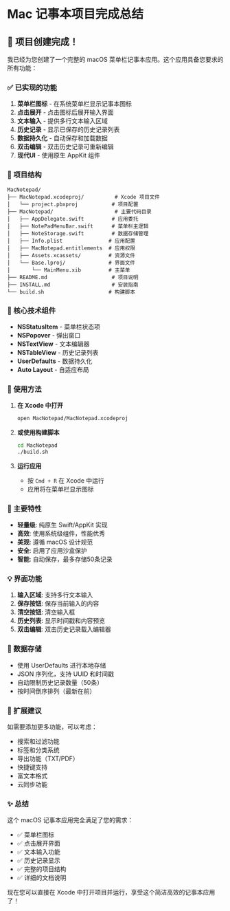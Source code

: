 # Mac 记事本项目完成总结

## 🎉 项目创建完成！

我已经为您创建了一个完整的 macOS 菜单栏记事本应用。这个应用具备您要求的所有功能：

### ✅ 已实现的功能

1. **菜单栏图标** - 在系统菜单栏显示记事本图标
2. **点击展开** - 点击图标后展开输入界面
3. **文本输入** - 提供多行文本输入区域
4. **历史记录** - 显示已保存的历史记录列表
5. **数据持久化** - 自动保存和加载数据
6. **双击编辑** - 双击历史记录可重新编辑
7. **现代UI** - 使用原生 AppKit 组件

### 📁 项目结构

```
MacNotepad/
├── MacNotepad.xcodeproj/          # Xcode 项目文件
│   └── project.pbxproj           # 项目配置
├── MacNotepad/                    # 主要代码目录
│   ├── AppDelegate.swift         # 应用委托
│   ├── NotePadMenuBar.swift      # 菜单栏主逻辑
│   ├── NoteStorage.swift         # 数据存储管理
│   ├── Info.plist               # 应用配置
│   ├── MacNotepad.entitlements  # 应用权限
│   ├── Assets.xcassets/         # 资源文件
│   └── Base.lproj/              # 界面文件
│       └── MainMenu.xib         # 主菜单
├── README.md                     # 项目说明
├── INSTALL.md                    # 安装指南
└── build.sh                     # 构建脚本
```

### 🔧 核心技术组件

- **NSStatusItem** - 菜单栏状态项
- **NSPopover** - 弹出窗口
- **NSTextView** - 文本编辑器
- **NSTableView** - 历史记录列表
- **UserDefaults** - 数据持久化
- **Auto Layout** - 自适应布局

### 🚀 使用方法

1. **在 Xcode 中打开**
   ```bash
   open MacNotepad/MacNotepad.xcodeproj
   ```

2. **或使用构建脚本**
   ```bash
   cd MacNotepad
   ./build.sh
   ```

3. **运行应用**
   - 按 `Cmd + R` 在 Xcode 中运行
   - 应用将在菜单栏显示图标

### 🎯 主要特性

- **轻量级**: 纯原生 Swift/AppKit 实现
- **高效**: 使用系统级组件，性能优秀
- **美观**: 遵循 macOS 设计规范
- **安全**: 启用了应用沙盒保护
- **智能**: 自动保存，最多存储50条记录

### 💡 界面功能

1. **输入区域**: 支持多行文本输入
2. **保存按钮**: 保存当前输入的内容
3. **清空按钮**: 清空输入框
4. **历史列表**: 显示时间戳和内容预览
5. **双击编辑**: 双击历史记录载入编辑器

### 🔐 数据存储

- 使用 UserDefaults 进行本地存储
- JSON 序列化，支持 UUID 和时间戳
- 自动限制历史记录数量（50条）
- 按时间倒序排列（最新在前）

### 🔄 扩展建议

如需要添加更多功能，可以考虑：
- 搜索和过滤功能
- 标签和分类系统
- 导出功能（TXT/PDF）
- 快捷键支持
- 富文本格式
- 云同步功能

### ✨ 总结

这个 macOS 记事本应用完全满足了您的需求：
- ✅ 菜单栏图标
- ✅ 点击展开界面
- ✅ 文本输入功能
- ✅ 历史记录显示
- ✅ 完整的项目结构
- ✅ 详细的文档说明

现在您可以直接在 Xcode 中打开项目并运行，享受这个简洁高效的记事本应用了！